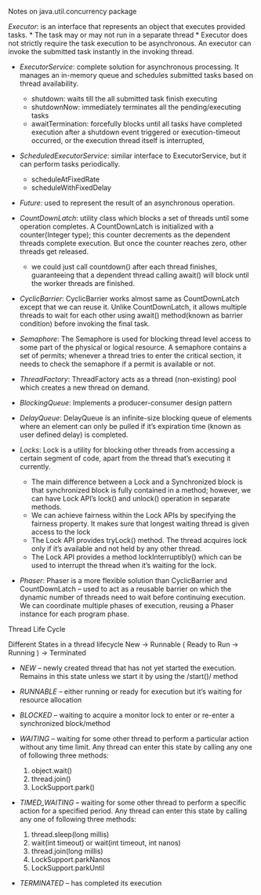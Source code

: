 Notes on java.util.concurrency package 
 
*Executor*: is an interface that represents an object that executes provided tasks.
	* The task may or may not run in a separate thread
	* Executor does not strictly require the task execution to be asynchronous. An executor can invoke the submitted task instantly in the invoking thread.

* *ExecutorService*: complete solution for asynchronous processing. It manages an in-memory queue and schedules submitted tasks based on thread availability.
	* shutdown: waits till the all submitted task finish executing
	* shutdownNow: immediately terminates all the pending/executing tasks
	* awaitTermination: forcefully blocks until all tasks have completed execution after a shutdown event triggered or execution-timeout occurred, or the execution thread itself is interrupted,

* *ScheduledExecutorService*: similar interface to ExecutorService, but it can perform tasks periodically.
	* scheduleAtFixedRate
	* scheduleWithFixedDelay

* *Future*: used to represent the result of an asynchronous operation.

* *CountDownLatch*: utility class which blocks a set of threads until some operation completes. A CountDownLatch is initialized with a counter(Integer type); this counter decrements as the dependent threads complete execution. But once the counter reaches zero, other threads get released.
	* we could just call countdown() after each thread finishes, guaranteeing that a dependent thread calling await() will block until the worker threads are finished.

* *CyclicBarrier*: CyclicBarrier works almost same as CountDownLatch except that we can reuse it. Unlike CountDownLatch, it allows multiple threads to wait for each other using await() method(known as barrier condition) before invoking the final task.

* *Semaphore*: The Semaphore is used for blocking thread level access to some part of the physical or logical resource. A semaphore contains a set of permits; whenever a thread tries to enter the critical section, it needs to check the semaphore if a permit is available or not.

* *ThreadFactory*: ThreadFactory acts as a thread (non-existing) pool which creates a new thread on demand.

* *BlockingQueue*: Implements a producer-consumer design pattern

* *DelayQueue*: DelayQueue is an infinite-size blocking queue of elements where an element can only be pulled if it’s expiration time (known as user defined delay) is completed. 

* *Locks*: Lock is a utility for blocking other threads from accessing a certain segment of code, apart from the thread that’s executing it currently.
	* The main difference between a Lock and a Synchronized block is that synchronized block is fully contained in a method; however, we can have Lock API’s lock() and unlock() operation in separate methods.
	* We can achieve fairness within the Lock APIs by specifying the fairness property. It makes sure that longest waiting thread is given access to the lock
	* The Lock API provides tryLock() method. The thread acquires lock only if it’s available and not held by any other thread. 
	* The Lock API provides a method lockInterruptibly() which can be used to interrupt the thread when it’s waiting for the lock.

* *Phaser*: Phaser is a more flexible solution than CyclicBarrier and CountDownLatch – used to act as a reusable barrier on which the dynamic number of threads need to wait before continuing execution. We can coordinate multiple phases of execution, reusing a Phaser instance for each program phase.

Thread Life Cycle

Different States in a thread lifecycle
New -> Runnable ( Ready to Run -> Running ) -> Terminated

* *NEW* – newly created thread that has not yet started the execution. Remains in this state unless we start it by using the /start()/ method

* *RUNNABLE* – either running or ready for execution but it’s waiting for resource allocation

* *BLOCKED* – waiting to acquire a monitor lock to enter or re-enter a synchronized block/method

* *WAITING* – waiting for some other thread to perform a particular action without any time limit. Any thread can enter this state by calling any one of following three methods:
	1. object.wait()
	2. thread.join() 
	3. LockSupport.park()

* *TIMED_WAITING* – waiting for some other thread to perform a specific action for a specified period. Any thread can enter this state by calling any one of following three methods:
	1. thread.sleep(long millis)
	2. wait(int timeout) or wait(int timeout, int nanos)
	3. thread.join(long millis)
	4. LockSupport.parkNanos
	5. LockSupport.parkUntil

* *TERMINATED* – has completed its execution
